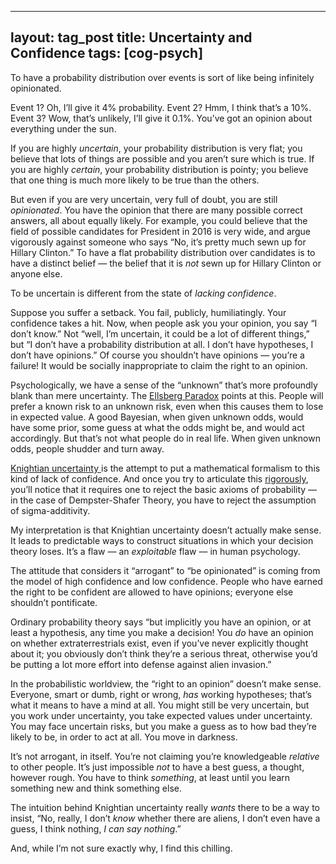 
---
layout: tag_post
title: Uncertainty and Confidence
tags: [cog-psych]
---

To have a probability distribution over events is sort of like being infinitely opinionated.

Event 1? Oh, I’ll give it 4% probability. Event 2? Hmm, I think that’s a 10%. Event 3? Wow, that’s unlikely, I’ll give it 0.1%.  You’ve got an opinion about everything under the sun.

If you are highly _uncertain_, your probability distribution is very flat; you believe that lots of things are possible and you aren’t sure which is true.  If you are highly _certain_, your probability distribution is pointy; you believe that one thing is much more likely to be true than the others.

But even if you are very uncertain, very full of doubt, you are still _opinionated_.  You have the opinion that there are many possible correct answers, all about equally likely.  For example, you could believe that the field of possible candidates for President in 2016 is very wide, and argue vigorously against someone who says “No, it’s pretty much sewn up for Hillary Clinton.” To have a flat probability distribution over candidates is to have a distinct belief — the belief that it is _not_ sewn up for Hillary Clinton or anyone else.

To be uncertain is different from the state of _lacking confidence_.

Suppose you suffer a setback.  You fail, publicly, humiliatingly. Your confidence takes a hit. Now, when people ask you your opinion, you say “I don’t know.” Not “well, I’m uncertain, it could be a lot of different things,” but “I don’t have a probability distribution at all. I don’t have hypotheses, I don’t have opinions.”  Of course you shouldn’t have opinions — you’re a failure! It would be socially inappropriate to claim the right to an opinion.

Psychologically, we have a sense of the “unknown” that’s more profoundly blank than mere uncertainty.  The [Ellsberg Paradox](http://en.wikipedia.org/wiki/Ellsberg_paradox) points at this. People will prefer a known risk to an unknown risk, even when this causes them to lose in expected value.  A good Bayesian, when given unknown odds, would have some prior, some guess at what the odds might be, and would act accordingly.  But that’s not what people do in real life. When given unknown odds, people shudder and turn away.

[Knightian uncertainty ](http://en.wikipedia.org/wiki/Knightian_uncertainty)is the attempt to put a mathematical formalism to this kind of lack of confidence.  And once you try to articulate this [rigorously](http://en.wikipedia.org/wiki/Dempster%E2%80%93Shafer_theory), you’ll notice that it requires one to reject the basic axioms of probability — in the case of Dempster-Shafer Theory, you have to reject the assumption of sigma-additivity.

My interpretation is that Knightian uncertainty doesn’t actually make sense.  It leads to predictable ways to construct situations in which your decision theory loses.  It’s a flaw — an _exploitable_ flaw — in human psychology.

The attitude that considers it “arrogant” to “be opinionated” is coming from the model of high confidence and low confidence. People who have earned the right to be confident are allowed to have opinions; everyone else shouldn’t pontificate.

Ordinary probability theory says “but implicitly you have an opinion, or at least a hypothesis, any time you make a decision! You _do_ have an opinion on whether extraterrestrials exist, even if you’ve never explicitly thought about it; you obviously don’t think they’re a serious threat, otherwise you’d be putting a lot more effort into defense against alien invasion.”

In the probabilistic worldview, the “right to an opinion” doesn’t make sense. Everyone, smart or dumb, right or wrong, _has_ working hypotheses; that’s what it means to have a mind at all.  You might still be very uncertain, but you work under uncertainty, you take expected values under uncertainty. You may face uncertain risks, but you make a guess as to how bad they’re likely to be, in order to act at all.  You move in darkness.

It’s not arrogant, in itself. You’re not claiming you’re knowledgeable _relative_ to other people. It’s just impossible _not_ to have a best guess, a thought, however rough.  You have to think _something_, at least until you learn something new and think something else.

The intuition behind Knightian uncertainty really _wants_ there to be a way to insist, “No, really, I don’t _know_ whether there are aliens, I don’t even have a guess, I think nothing, _I can say nothing_.”

And, while I’m not sure exactly why, I find this chilling.
